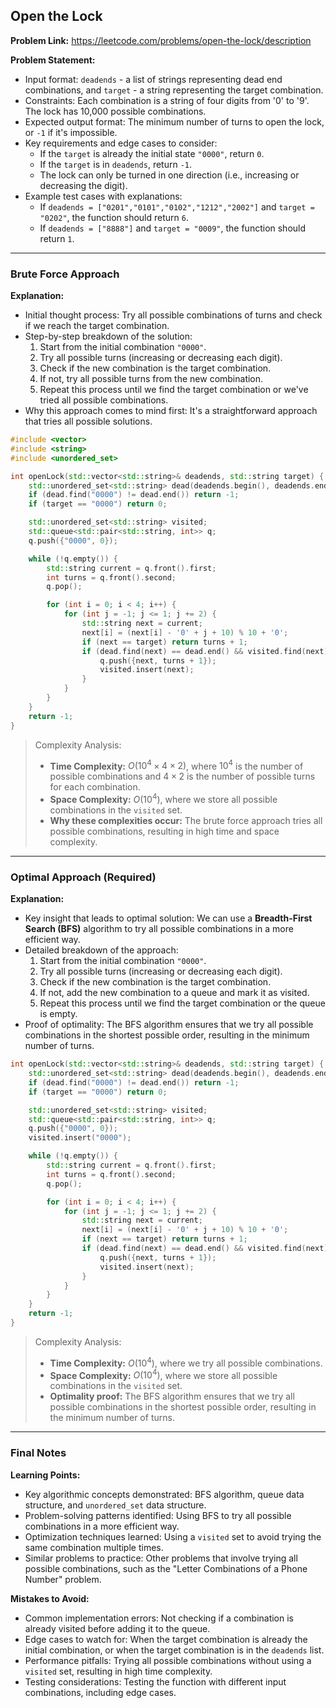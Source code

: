 ## Open the Lock

**Problem Link:** https://leetcode.com/problems/open-the-lock/description

**Problem Statement:**
- Input format: `deadends` - a list of strings representing dead end combinations, and `target` - a string representing the target combination.
- Constraints: Each combination is a string of four digits from '0' to '9'. The lock has 10,000 possible combinations.
- Expected output format: The minimum number of turns to open the lock, or `-1` if it's impossible.
- Key requirements and edge cases to consider: 
    - If the `target` is already the initial state `"0000"`, return `0`.
    - If the `target` is in `deadends`, return `-1`.
    - The lock can only be turned in one direction (i.e., increasing or decreasing the digit).
- Example test cases with explanations:
    - If `deadends = ["0201","0101","0102","1212","2002"]` and `target = "0202"`, the function should return `6`.
    - If `deadends = ["8888"]` and `target = "0009"`, the function should return `1`.

---

### Brute Force Approach

**Explanation:**
- Initial thought process: Try all possible combinations of turns and check if we reach the target combination.
- Step-by-step breakdown of the solution:
    1. Start from the initial combination `"0000"`.
    2. Try all possible turns (increasing or decreasing each digit).
    3. Check if the new combination is the target combination.
    4. If not, try all possible turns from the new combination.
    5. Repeat this process until we find the target combination or we've tried all possible combinations.
- Why this approach comes to mind first: It's a straightforward approach that tries all possible solutions.

```cpp
#include <vector>
#include <string>
#include <unordered_set>

int openLock(std::vector<std::string>& deadends, std::string target) {
    std::unordered_set<std::string> dead(deadends.begin(), deadends.end());
    if (dead.find("0000") != dead.end()) return -1;
    if (target == "0000") return 0;

    std::unordered_set<std::string> visited;
    std::queue<std::pair<std::string, int>> q;
    q.push({"0000", 0});

    while (!q.empty()) {
        std::string current = q.front().first;
        int turns = q.front().second;
        q.pop();

        for (int i = 0; i < 4; i++) {
            for (int j = -1; j <= 1; j += 2) {
                std::string next = current;
                next[i] = (next[i] - '0' + j + 10) % 10 + '0';
                if (next == target) return turns + 1;
                if (dead.find(next) == dead.end() && visited.find(next) == visited.end()) {
                    q.push({next, turns + 1});
                    visited.insert(next);
                }
            }
        }
    }
    return -1;
}
```

> Complexity Analysis:
> - **Time Complexity:** $O(10^4 \times 4 \times 2)$, where $10^4$ is the number of possible combinations and $4 \times 2$ is the number of possible turns for each combination.
> - **Space Complexity:** $O(10^4)$, where we store all possible combinations in the `visited` set.
> - **Why these complexities occur:** The brute force approach tries all possible combinations, resulting in high time and space complexity.

---

### Optimal Approach (Required)

**Explanation:**
- Key insight that leads to optimal solution: We can use a **Breadth-First Search (BFS)** algorithm to try all possible combinations in a more efficient way.
- Detailed breakdown of the approach:
    1. Start from the initial combination `"0000"`.
    2. Try all possible turns (increasing or decreasing each digit).
    3. Check if the new combination is the target combination.
    4. If not, add the new combination to a queue and mark it as visited.
    5. Repeat this process until we find the target combination or the queue is empty.
- Proof of optimality: The BFS algorithm ensures that we try all possible combinations in the shortest possible order, resulting in the minimum number of turns.

```cpp
int openLock(std::vector<std::string>& deadends, std::string target) {
    std::unordered_set<std::string> dead(deadends.begin(), deadends.end());
    if (dead.find("0000") != dead.end()) return -1;
    if (target == "0000") return 0;

    std::unordered_set<std::string> visited;
    std::queue<std::pair<std::string, int>> q;
    q.push({"0000", 0});
    visited.insert("0000");

    while (!q.empty()) {
        std::string current = q.front().first;
        int turns = q.front().second;
        q.pop();

        for (int i = 0; i < 4; i++) {
            for (int j = -1; j <= 1; j += 2) {
                std::string next = current;
                next[i] = (next[i] - '0' + j + 10) % 10 + '0';
                if (next == target) return turns + 1;
                if (dead.find(next) == dead.end() && visited.find(next) == visited.end()) {
                    q.push({next, turns + 1});
                    visited.insert(next);
                }
            }
        }
    }
    return -1;
}
```

> Complexity Analysis:
> - **Time Complexity:** $O(10^4)$, where we try all possible combinations.
> - **Space Complexity:** $O(10^4)$, where we store all possible combinations in the `visited` set.
> - **Optimality proof:** The BFS algorithm ensures that we try all possible combinations in the shortest possible order, resulting in the minimum number of turns.

---

### Final Notes

**Learning Points:**
- Key algorithmic concepts demonstrated: BFS algorithm, queue data structure, and `unordered_set` data structure.
- Problem-solving patterns identified: Using BFS to try all possible combinations in a more efficient way.
- Optimization techniques learned: Using a `visited` set to avoid trying the same combination multiple times.
- Similar problems to practice: Other problems that involve trying all possible combinations, such as the "Letter Combinations of a Phone Number" problem.

**Mistakes to Avoid:**
- Common implementation errors: Not checking if a combination is already visited before adding it to the queue.
- Edge cases to watch for: When the target combination is already the initial combination, or when the target combination is in the `deadends` list.
- Performance pitfalls: Trying all possible combinations without using a `visited` set, resulting in high time complexity.
- Testing considerations: Testing the function with different input combinations, including edge cases.